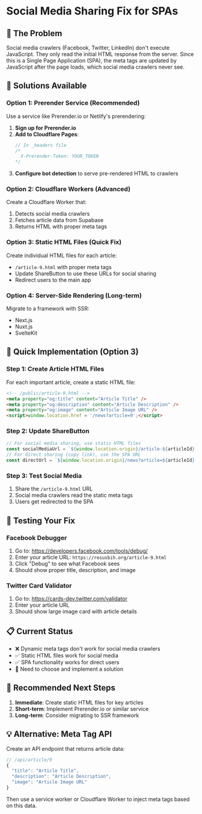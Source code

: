 # Social Media Sharing Fix for SPAs

## 🚨 **The Problem**
Social media crawlers (Facebook, Twitter, LinkedIn) don't execute JavaScript. They only read the initial HTML response from the server. Since this is a Single Page Application (SPA), the meta tags are updated by JavaScript after the page loads, which social media crawlers never see.

## 🔧 **Solutions Available**

### **Option 1: Prerender Service (Recommended)**
Use a service like Prerender.io or Netlify's prerendering:

1. **Sign up for Prerender.io**
2. **Add to Cloudflare Pages**:
   ```javascript
   // In _headers file
   /*
     X-Prerender-Token: YOUR_TOKEN
   */
   ```
3. **Configure bot detection** to serve pre-rendered HTML to crawlers

### **Option 2: Cloudflare Workers (Advanced)**
Create a Cloudflare Worker that:
1. Detects social media crawlers
2. Fetches article data from Supabase
3. Returns HTML with proper meta tags

### **Option 3: Static HTML Files (Quick Fix)**
Create individual HTML files for each article:
- `/article-9.html` with proper meta tags
- Update ShareButton to use these URLs for social sharing
- Redirect users to the main app

### **Option 4: Server-Side Rendering (Long-term)**
Migrate to a framework with SSR:
- Next.js
- Nuxt.js
- SvelteKit

## 🚀 **Quick Implementation (Option 3)**

### **Step 1: Create Article HTML Files**
For each important article, create a static HTML file:
```html
<!-- /public/article-9.html -->
<meta property="og:title" content="Article Title" />
<meta property="og:description" content="Article Description" />
<meta property="og:image" content="Article Image URL" />
<script>window.location.href = '/news?article=9';</script>
```

### **Step 2: Update ShareButton**
```typescript
// For social media sharing, use static HTML files
const socialMediaUrl = `${window.location.origin}/article-${articleId}.html`;
// For direct sharing (copy link), use the SPA URL
const directUrl = `${window.location.origin}/news?article=${articleId}`;
```

### **Step 3: Test Social Media**
1. Share the `/article-9.html` URL
2. Social media crawlers read the static meta tags
3. Users get redirected to the SPA

## 🧪 **Testing Your Fix**

### **Facebook Debugger**
1. Go to: https://developers.facebook.com/tools/debug/
2. Enter your article URL: `https://resusbih.org/article-9.html`
3. Click "Debug" to see what Facebook sees
4. Should show proper title, description, and image

### **Twitter Card Validator**
1. Go to: https://cards-dev.twitter.com/validator
2. Enter your article URL
3. Should show large image card with article details

## 📋 **Current Status**
- ❌ Dynamic meta tags don't work for social media crawlers
- ✅ Static HTML files work for social media
- ✅ SPA functionality works for direct users
- 🔄 Need to choose and implement a solution

## 🎯 **Recommended Next Steps**
1. **Immediate**: Create static HTML files for key articles
2. **Short-term**: Implement Prerender.io or similar service
3. **Long-term**: Consider migrating to SSR framework

## 💡 **Alternative: Meta Tag API**
Create an API endpoint that returns article data:
```javascript
// /api/article/9
{
  "title": "Article Title",
  "description": "Article Description", 
  "image": "Article Image URL"
}
```

Then use a service worker or Cloudflare Worker to inject meta tags based on this data.